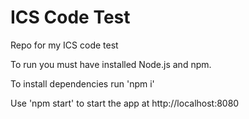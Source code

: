 # ICS Code Test
Repo for my ICS code test

To run you must have installed Node.js and npm.

To install dependencies run 'npm i'

Use 'npm start' to start the app at http://localhost:8080
